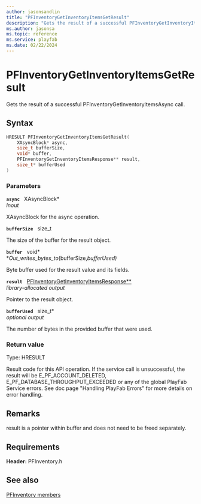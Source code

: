 ```yaml
---
author: jasonsandlin
title: "PFInventoryGetInventoryItemsGetResult"
description: "Gets the result of a successful PFInventoryGetInventoryItemsAsync call."
ms.author: jasonsa
ms.topic: reference
ms.service: playfab
ms.date: 02/22/2024
---
```


# PFInventoryGetInventoryItemsGetResult  

Gets the result of a successful PFInventoryGetInventoryItemsAsync call.  

## Syntax  
  
```cpp
HRESULT PFInventoryGetInventoryItemsGetResult(  
    XAsyncBlock* async,  
    size_t bufferSize,  
    void* buffer,  
    PFInventoryGetInventoryItemsResponse** result,  
    size_t* bufferUsed  
)  
```  
  
### Parameters  
  
**`async`** &nbsp; XAsyncBlock*  
*_Inout_*  
  
XAsyncBlock for the async operation.  
  
**`bufferSize`** &nbsp; size_t  
  
The size of the buffer for the result object.  
  
**`buffer`** &nbsp; void*  
*_Out_writes_bytes_to_(bufferSize,*bufferUsed)*  
  
Byte buffer used for the result value and its fields.  
  
**`result`** &nbsp; [PFInventoryGetInventoryItemsResponse**](../../pfinventorytypes/structs/pfinventorygetinventoryitemsresponse.md)  
*library-allocated output*  
  
Pointer to the result object.  
  
**`bufferUsed`** &nbsp; size_t*  
*optional output*  
  
The number of bytes in the provided buffer that were used.  
  
  
### Return value
Type: HRESULT
  
Result code for this API operation. If the service call is unsuccessful, the result will be E_PF_ACCOUNT_DELETED, E_PF_DATABASE_THROUGHPUT_EXCEEDED or any of the global PlayFab Service errors. See doc page "Handling PlayFab Errors" for more details on error handling.
  
## Remarks  
  
result is a pointer within buffer and does not need to be freed separately.
  
## Requirements  
  
**Header:** PFInventory.h
  
## See also  
[PFInventory members](../pfinventory_members.md)  

  
  

